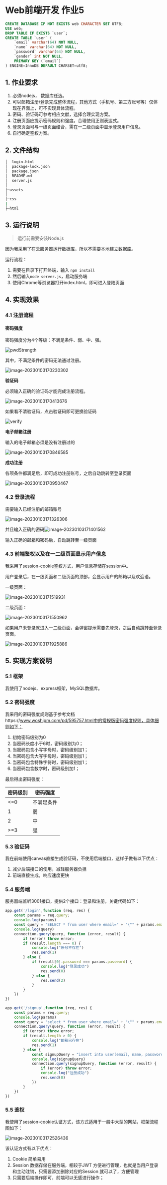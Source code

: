 # Web前端开发 作业5

```sql
CREATE DATABASE IF NOT EXISTS web CHARACTER SET UTF8;
USE web;
DROP TABLE IF EXISTS `user`;
CREATE TABLE `user` (
	`email` varchar(64) NOT NULL,
	`name` varchar(64) NOT NULL,
	`password` varchar(64) NOT NULL,
	`gender` int NOT NULL,
	PRIMARY KEY (`email`)
) ENGINE=InnoDB DEFAULT CHARSET=utf8;
```



## 1. 作业要求

1. 必须nodejs， 数据库任选。
2. 可以邮箱注册/登录完成整体流程，其他方式（手机号、第三方账号等）仅体现在界面上，可不实现具体流程。
3. 密码、验证码可参考相应文献，选择合理实现方案。
4. 注册页面应提示密码规则和强度。合理使用正则表达式。
5. 登录页面可与一级页面结合，需在一二级页面中显示登录用户信息。
6. 自行确定鉴权方案。

## 2. 文件结构

```bash
│  login.html
│  package-lock.json
│  package.json
│  README.md
│  server.js
│
├─assets
│
├─css
|
├─html
```

## 3. 运行说明

> 运行前需要安装Node.js

因为我采用了在云服务器运行数据库，所以不需要本地建立数据库。

运行流程：

1. 需要在目录下打开终端，输入 `npm install`
2. 然后输入`node server.js`，启动服务端
3. 使用Chrome等浏览器打开index.html，即可进入登陆页面

## 4. 实现效果

### 4.1 注册流程

#### **密码强度**

密码强度分为4个等级：不满足条件、弱、中、强。

![pwdStrength](http://img.nebular.site/md/pwdStrength.gif)

其中，不满足条件的密码无法通过注册。

![image-20230103170230302](http://img.nebular.site/md/image-20230103170230302.png)

**验证码**

必须输入正确的验证码才能完成注册流程。

![image-20230103170413676](http://img.nebular.site/md/image-20230103170413676.png)

如果看不清验证码，点击验证码即可更换验证码

![verify](http://img.nebular.site/md/verify.gif)

**电子邮箱注册**

输入的电子邮箱必须是没有注册过的

![image-20230103170846585](http://img.nebular.site/md/image-20230103170846585.png)

**成功注册**

各项条件都满足后，即可成功注册账号，之后自动跳转至登录页面

![image-20230103170950467](http://img.nebular.site/md/image-20230103170950467.png)


### 4.2 登录流程

需要输入已经注册的邮箱账号

![image-20230103171326306](http://img.nebular.site/md/image-20230103171326306.png)

并且输入正确的密码![image-20230103171401562](http://img.nebular.site/md/image-20230103171401562.png)

输入正确的邮箱和密码后，自动跳转至一级页面

### 4.3 前端鉴权以及在一二级页面显示用户信息

我采用了session-cookie鉴权方式，用户信息存储在session中。

用户登录后，在一级页面和二级页面的顶部，会显示用户的邮箱以及欢迎语。

一级页面：

![image-20230103171519931](http://img.nebular.site/md/image-20230103171519931.png)

二级页面：

![image-20230103171550962](http://img.nebular.site/md/image-20230103171550962.png)

如果用户未登录就进入一二级页面，会弹窗提示需要先登录，之后自动跳转至登录页面。

![image-20230103171925886](http://img.nebular.site/md/image-20230103171925886.png)

## 5. 实现方案说明

### 5.1 框架

我使用了nodejs、express框架，MySQL数据库。

### 5.2 密码强度

我采用的密码强度规则基于参考文档https://www.woshipm.com/pd/595757.html中的常规版密码强度规则，具体细则如下：

1. 初始密码级别为0
2. 当密码长度小于6时，密码级别为0；
3. 当密码包含小写字母时，密码级别加1；
4. 当密码包含大写字母时，密码级别加1；
5. 当密码包含特殊字符时，密码级别加1；
6. 当密码包含数字时，密码级别加1；

最后得出密码强度：

| 密码级别 | 密码强度   |
| -------- | ---------- |
| <=0      | 不满足条件 |
| 1        | 弱         |
| 2        | 中         |
| >=3      | 强         |

### 5.3 验证码

我在前端使用canvas直接生成验证码，不使用后端接口，这样子做有以下优点：

1. 减少后端接口的使用，减轻服务器负担
2. 前端直接生成，响应速度更快

### 5.4 服务端

服务器端监听3001接口，提供2个接口：登录和注册，关键代码如下：

```js
app.get('/login',function (req, res) {
    const params = req.query;
    console.log(params)
    const query = "SELECT * from user where email=" + "\"" + params.email + "\"";
    console.log(query)
    connection.query(query, function (error, result) {
        if (error) throw error;
        if (result.length === 0) {
            console.log("账号不存在")
            res.send(1)
        } else {
            if (result[0].password === params.password) {
                console.log("登录成功")
                res.send(0)
            } else {
                res.send(2)
            }
        }
    })
})

app.get('/signup',function (req, res) {
    const params = req.query;
    console.log(params)
    const query = "select * from user where email=" + "\"" + params.email + "\"";
    connection.query(query, function (error, result) {
        if (error) throw error;
        if (result.length > 0) {
            console.log("邮箱已存在")
            res.send(1)
        } else {
            const signupQuery = "insert into user(email, name, password) values(" + "\"" + params.email + "\",\"" + params.userName + "\",\"" + params.password + "\")";
            console.log(signupQuery)
            connection.query(signupQuery, function (error, result) {
                if (error) throw error;
                console.log("注册成功")
                res.send(0)
            })
        }
    })
})
```



### 5.5 鉴权

我使用了session-cookie认证方式，该方式适用于一般中大型的网站，框架流程图如下：

![image-20230103172526436](http://img.nebular.site/md/image-20230103172526436.png)

该认证方式有以下优点：

1. Cookie 简单易用
2. Session 数据存储在服务端，相较于JWT 方便进行管理，也就是当用户登录和主动注销，只需要添加删除对应的Session 就可以了，方便管理
3. 只需要后端操作即可，前端可以无感进行操作；

